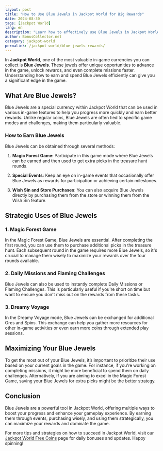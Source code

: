 ```yaml
---
layout: post  
title: "How to Use Blue Jewels in Jackpot World for Big Rewards"  
date: 2024-08-30
tags: [Jackpot World]  
lang: en  
description: "Learn how to effectively use Blue Jewels in Jackpot World to maximize your rewards and enhance your gameplay."  
author: BonusCollector.net  
category: jackpot-world  
permalink: /jackpot-world/blue-jewels-rewards/  
---
```


In **Jackpot World**, one of the most valuable in-game currencies you can collect is **Blue Jewels**. These jewels offer unique opportunities to advance in the game, unlock rewards, and even complete missions faster. Understanding how to earn and spend Blue Jewels efficiently can give you a significant edge in the game.

## What Are Blue Jewels?

Blue Jewels are a special currency within Jackpot World that can be used in various in-game features to help you progress more quickly and earn better rewards. Unlike regular coins, Blue Jewels are often tied to specific game modes and challenges, making them particularly valuable.

### How to Earn Blue Jewels

Blue Jewels can be obtained through several methods:

1. **Magic Forest Game**: Participate in this game mode where Blue Jewels can be earned and then used to get extra picks in the treasure hunt rounds.
   
2. **Special Events**: Keep an eye on in-game events that occasionally offer Blue Jewels as rewards for participation or achieving certain milestones.

3. **Wish Sin and Store Purchases**: You can also acquire Blue Jewels directly by purchasing them from the store or winning them from the Wish Sin feature.

## Strategic Uses of Blue Jewels

### 1. **Magic Forest Game**

In the Magic Forest Game, Blue Jewels are essential. After completing the first round, you can use them to purchase additional picks in the treasure hunt. Each subsequent round in the game requires more Blue Jewels, so it's crucial to manage them wisely to maximize your rewards over the four rounds available.

### 2. **Daily Missions and Flaming Challenges**

Blue Jewels can also be used to instantly complete Daily Missions or Flaming Challenges. This is particularly useful if you're short on time but want to ensure you don't miss out on the rewards from these tasks.

### 3. **Dreamy Voyage**

In the Dreamy Voyage mode, Blue Jewels can be exchanged for additional Ores and Spins. This exchange can help you gather more resources for other in-game activities or even earn more coins through extended play sessions.

## Maximizing Your Blue Jewels

To get the most out of your Blue Jewels, it’s important to prioritize their use based on your current goals in the game. For instance, if you're working on completing missions, it might be more beneficial to spend them on daily challenges. Alternatively, if you are aiming to excel in the Magic Forest Game, saving your Blue Jewels for extra picks might be the better strategy.

## Conclusion

Blue Jewels are a powerful tool in Jackpot World, offering multiple ways to boost your progress and enhance your gameplay experience. By earning them through events, purchasing wisely, and using them strategically, you can maximize your rewards and dominate the game.

For more tips and strategies on how to succeed in Jackpot World, visit our [Jackpot World Free Coins](https://bonuscollector.net/jackpot-world-free-coins/) page for daily bonuses and updates. Happy spinning!